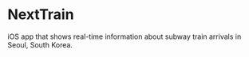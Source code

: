 # NextTrain
iOS app that shows real-time information about subway train arrivals in Seoul, South Korea.
